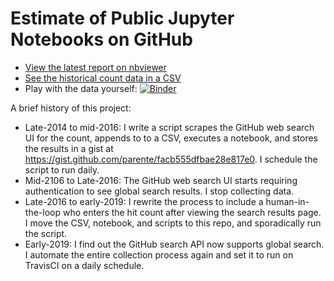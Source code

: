# Estimate of Public Jupyter Notebooks on GitHub

* [View the latest report on nbviewer](http://nbviewer.jupyter.org/github/parente/nbestimate/blob/master/estimate.ipynb)
* [See the historical count data in a CSV](ipynb_counts.csv)
* Play with the data yourself: [![Binder](https://mybinder.org/badge_logo.svg)](https://mybinder.org/v2/gh/parente/nbestimate/master?filepath=estimate.src.ipynb)

A brief history of this project:

* Late-2014 to mid-2016: I write a script scrapes the GitHub web search UI for the count, appends to to a CSV, executes a notebook, and stores the results in a gist at https://gist.github.com/parente/facb555dfbae28e817e0. I schedule the script to run daily.
* Mid-2106 to Late-2016: The GitHub web search UI starts requiring authentication to see global search results. I stop collecting data.
* Late-2016 to early-2019: I rewrite the process to include a human-in-the-loop who enters the hit count after viewing the search results page. I move the CSV, notebook, and scripts to this repo, and sporadically run the script.
* Early-2019: I find out the GitHub search API now supports global search. I automate the entire collection process again and set it to run on TravisCI on a daily schedule.
